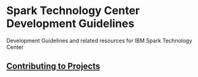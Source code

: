 Spark Technology Center Development Guidelines
==============================================

Development Guidelines and related resources for IBM Spark Technology Center

[Contributing to Projects](./contributing-to-projects.md)
---------------------------------------------------------
